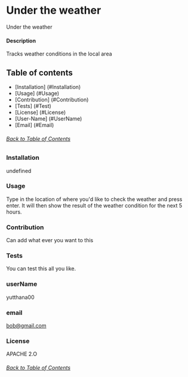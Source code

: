 # Under the weather

  
  Under the weather
  
  #### Description
  Tracks weather conditions in the local area
  
  ## Table of contents
  * [Installation] (#Installation)
  * [Usage] (#Usage)
  * [Contribution] (#Contribution)
  * [Tests] (#Test)
  * [License] (#License)
  * [User-Name] (#UserName)
  * [Email] (#Email)
  
  ###### [Back to Table of Contents](#Table-of-Contents)
  
  ### Installation
  undefined 
  
  
  ### Usage
  Type in the location of where you'd like to check the weather and press enter. It will then  show the result of the weather condition for the next 5 hours.

 
  ### Contribution
  Can add what ever you want to this
 
  
  ### Tests
  You can  test this all you like.
  

  
  ### userName
  yutthana00 
  
  
  
  ### email
  bob@gmail.com
  
 
  ### License
  APACHE 2.O
  
  ###### [Back to Table of Contents](#table)
  
  